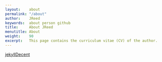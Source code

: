 ```yaml
---
layout:    about
permalink: "/about"
author:    JReed
keywords:  about person github
title:     About JReed
menutitle: About
weight:    90
excerpt:   This page contains the curriculum vitae (CV) of the author.
--- 
```

<script async defer src="https://buttons.github.io/buttons.js"></script>

<p class="github-button-container">
<a class="github-button" href="https://github.com/JR33D" data-size="large" data-show-count="true" aria-label="Follow JR33D on GitHub">jekyllDecent</a>
</p>
